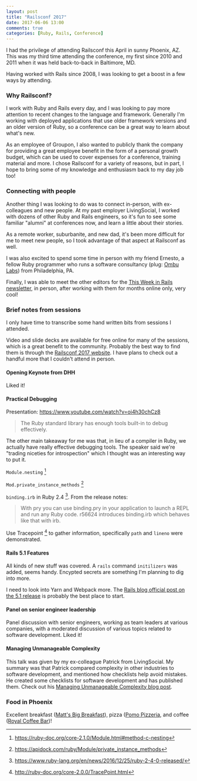 ```yaml
---
layout: post
title: "Railsconf 2017"
date: 2017-06-06 13:00
comments: true
categories: [Ruby, Rails, Conference]
---
```


I had the privilege of attending Railsconf this April in sunny Phoenix, AZ. This was my third time attending the conference, my first since 2010 and 2011 when it was held back-to-back in Baltimore, MD.

Having worked with Rails since 2008, I was looking to get a boost in a few ways by attending.

### Why Railsconf?

I work with Ruby and Rails every day, and I was looking to pay more attention to recent changes to the language and framework. Generally I'm working with deployed applications that use older framework versions and an older version of Ruby, so a conference can be a great way to learn about what's new.

As an employee of Groupon, I also wanted to publicly thank the company for providing a great employee benefit in the form of a personal growth budget, which can be used to cover expenses for a conference, training material and more. I chose Railsconf for a variety of reasons, but in part, I hope to bring some of my knowledge and enthusiasm back to my day job too!

### Connecting with people

Another thing I was looking to do was to connect in-person, with ex-colleagues and new people. At my past employer LivingSocial, I worked with dozens of other Ruby and Rails engineers, so it's fun to see some familiar "alumni" at conferences now, and learn a little about their stories.

As a remote worker, suburbanite, and new dad, it's been more difficult for me to meet new people, so I took advantage of that aspect at Railsconf as well.

I was also excited to spend some time in person with my friend Ernesto, a fellow Ruby programmer who runs a software consultancy (plug: [Ombu Labs](https://www.ombulabs.com)) from Philadelphia, PA.

Finally, I was able to meet the other editors for the [This Week in Rails newsletter](https://rails-weekly.ongoodbits.com/), in person, after working with them for months online only, very cool!


### Brief notes from sessions

I only have time to transcribe some hand written bits from sessions I attended.

Video and slide decks are available for free online for many of the sessions, which is a great benefit to the community. Probably the best way to find them is through the [Railsconf 2017 website](https://railsconf.com). I have plans to check out a handful more that I couldn't attend in person.

#### Opening Keynote from DHH

Liked it!

#### Practical Debugging

Presentation: https://www.youtube.com/watch?v=oi4h30chCz8

> The Ruby standard library has enough tools built-in to debug effectively.

The other main takeaway for me was that, in lieu of a compiler in Ruby, we actually have really effective debugging tools. The speaker said we're "trading niceties for introspection" which I thought was an interesting way to put it.

`Module.nesting` [^api-module-nesting]

`Mod.private_instance_methods` [^api-private-instance-methods]

`binding.irb` in Ruby 2.4 [^ruby-2-4]. From the release notes:

> With pry you can use binding.pry in your application to launch a REPL and run any Ruby code. r56624 introduces binding.irb which behaves like that with irb.

Use Tracepoint [^tracepoint] to gather information, specifically `path` and `lineno` were demonstrated.

#### Rails 5.1 Features

All kinds of new stuff was covered. A `rails` command `initilizers` was added, seems handy. Encypted secrets are something I'm planning to dig into more.

I need to look into Yarn and Webpack more. The [Rails blog official post on the 5.1 release](http://weblog.rubyonrails.org/2017/4/27/Rails-5-1-final/) is probably the best place to start.

#### Panel on senior engineer leadership

Panel discussion with senior engineers, working as team leaders at various companies, with a moderated discussion of various topics related to software development. Liked it!

#### Managing Unmanageable Complexity

This talk was given by my ex-colleague Patrick from LivingSocial. My summary was that Patrick compared complexity in other industries to software development, and mentioned how checklists help avoid mistakes. He created some checklists for software development and has published them. Check out his [Managing Unmanageable Complexity blog post](http://pragmati.st/2017/05/06/managing-unmanageable-complexity/).


### Food in Phoenix

Excellent breakfast ([Matt's Big Breakfast](http://mattsbigbreakfast.com/)), pizza ([Pomo Pizzeria](http://pomopizzeria.com/), and coffee ([Royal Coffee Bar](http://royalcoffeebar.com/))!



[^api-module-nesting]: https://ruby-doc.org/core-2.1.0/Module.html#method-c-nesting
[^api-private-instance-methods]: https://apidock.com/ruby/Module/private_instance_methods
[^ruby-2-4]: https://www.ruby-lang.org/en/news/2016/12/25/ruby-2-4-0-released/
[^tracepoint]: http://ruby-doc.org/core-2.0.0/TracePoint.html

